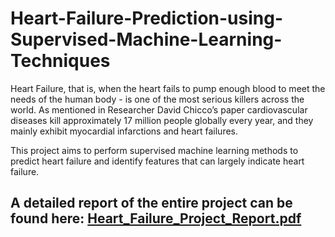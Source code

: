 # Heart-Failure-Prediction-using-Supervised-Machine-Learning-Techniques

Heart Failure, that is, when the heart fails to pump enough blood to meet the needs of the human body - is one of the most serious killers across the world. As mentioned in Researcher David Chicco’s paper cardiovascular diseases kill approximately 17 million people globally every year, and they mainly exhibit myocardial infarctions and heart failures. 

This project aims to perform supervised machine learning methods to predict heart failure and identify features that can largely indicate heart failure. 

## A detailed report of the entire project can be found here: [Heart_Failure_Project_Report.pdf](https://github.com/Avani-Maroo/Heart-Failure-Prediction-using-Supervised-Machine-Learning-Techniques/files/9159916/Heart_Failure_Project_Report.pdf)

